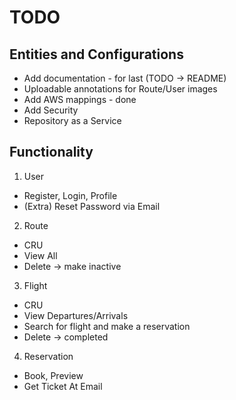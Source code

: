 # TODO

## Entities and Configurations
- Add documentation - for last (TODO -> README)
- Uploadable annotations for Route/User images
- Add AWS mappings - done
- Add Security
- Repository as a Service

## Functionality
1. User 
- Register, Login, Profile
- (Extra) Reset Password via Email
2. Route 
- CRU 
- View All 
- Delete -> make inactive
3. Flight 
- CRU 
- View Departures/Arrivals 
- Search for flight and make a reservation 
- Delete -> completed
4. Reservation 
- Book, Preview 
- Get Ticket At Email
